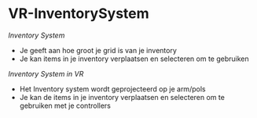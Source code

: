 # VR-InventorySystem

*Inventory System*
- Je geeft aan hoe groot je grid is van je inventory
- Je kan items in je inventory verplaatsen en selecteren om te gebruiken

*Inventory System in VR*
- Het Inventory system wordt geprojecteerd op je arm/pols
- Je kan de items in je inventory verplaatsen en selecteren om te gebruiken met je controllers
